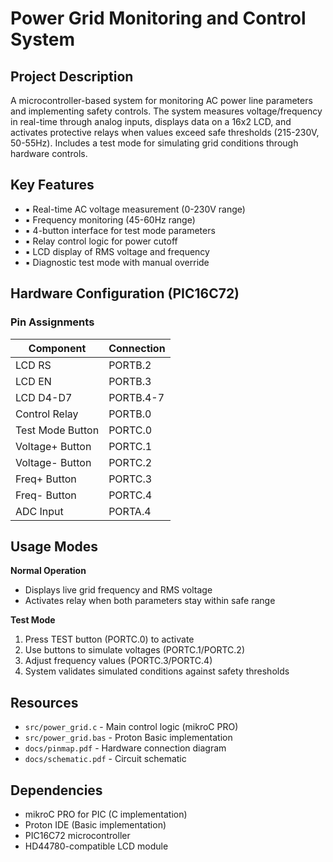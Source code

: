 # Power Grid Monitoring and Control System

## Project Description  
A microcontroller-based system for monitoring AC power line parameters and implementing safety controls. The system measures voltage/frequency in real-time through analog inputs, displays data on a 16x2 LCD, and activates protective relays when values exceed safe thresholds (215-230V, 50-55Hz). Includes a test mode for simulating grid conditions through hardware controls.

## Key Features
- ▪️ Real-time AC voltage measurement (0-230V range)
- ▪️ Frequency monitoring (45-60Hz range)
- ▪️ 4-button interface for test mode parameters
- ▪️ Relay control logic for power cutoff
- ▪️ LCD display of RMS voltage and frequency
- ▪️ Diagnostic test mode with manual override

## Hardware Configuration (PIC16C72)
### Pin Assignments
| Component       | Connection    |
|-----------------|---------------|
| LCD RS          | PORTB.2       |
| LCD EN          | PORTB.3       |
| LCD D4-D7       | PORTB.4-7     |
| Control Relay   | PORTB.0       |
| Test Mode Button| PORTC.0       |
| Voltage+ Button | PORTC.1       |
| Voltage- Button | PORTC.2       |
| Freq+ Button    | PORTC.3       |
| Freq- Button    | PORTC.4       |
| ADC Input       | PORTA.4       |

## Usage Modes
**Normal Operation**  
- Displays live grid frequency and RMS voltage
- Activates relay when both parameters stay within safe range

**Test Mode**  
1. Press TEST button (PORTC.0) to activate
2. Use buttons to simulate voltages (PORTC.1/PORTC.2)
3. Adjust frequency values (PORTC.3/PORTC.4)
4. System validates simulated conditions against safety thresholds

## Resources
- `src/power_grid.c` - Main control logic (mikroC PRO)
- `src/power_grid.bas` - Proton Basic implementation  
- `docs/pinmap.pdf` - Hardware connection diagram
- `docs/schematic.pdf` - Circuit schematic

## Dependencies
- mikroC PRO for PIC (C implementation)
- Proton IDE (Basic implementation)
- PIC16C72 microcontroller
- HD44780-compatible LCD module